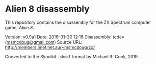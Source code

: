 # Alien 8 disassembly

This repository contains the disassembly for the ZX Spectrum computer game, _Alien 8_.


Version:     v0.9a1
Date:        2016-01-30 12:16
Disassembly: tcdev (msmcdoug@gmail.com)
Source URL:  http://members.iinet.net.au/~msmcdoug/zx/

Converted to the Skoolkit `.skool` format by Michael R. Cook, 2019.
